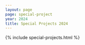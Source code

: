 ```yaml
---
layout: page
page: special-project
year: 2024
title: Special Projects 2024
---
```


{% include special-projects.html %}
